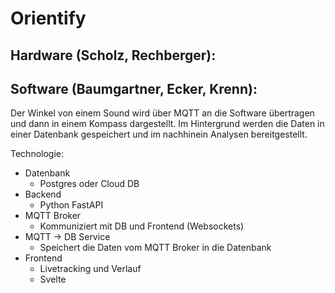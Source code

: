 # Orientify
## Hardware (Scholz, Rechberger):

## Software (Baumgartner, Ecker, Krenn):
Der Winkel von einem Sound wird über MQTT an die Software übertragen und dann in einem Kompass dargestellt. Im Hintergrund werden die Daten in einer Datenbank gespeichert und im nachhinein Analysen bereitgestellt.

Technologie:
- Datenbank
    - Postgres oder Cloud DB
- Backend
    - Python FastAPI
- MQTT Broker
    - Kommuniziert mit DB und Frontend (Websockets)
- MQTT -> DB Service
    - Speichert die Daten vom MQTT Broker in die Datenbank
- Frontend
    - Livetracking und Verlauf
    - Svelte
